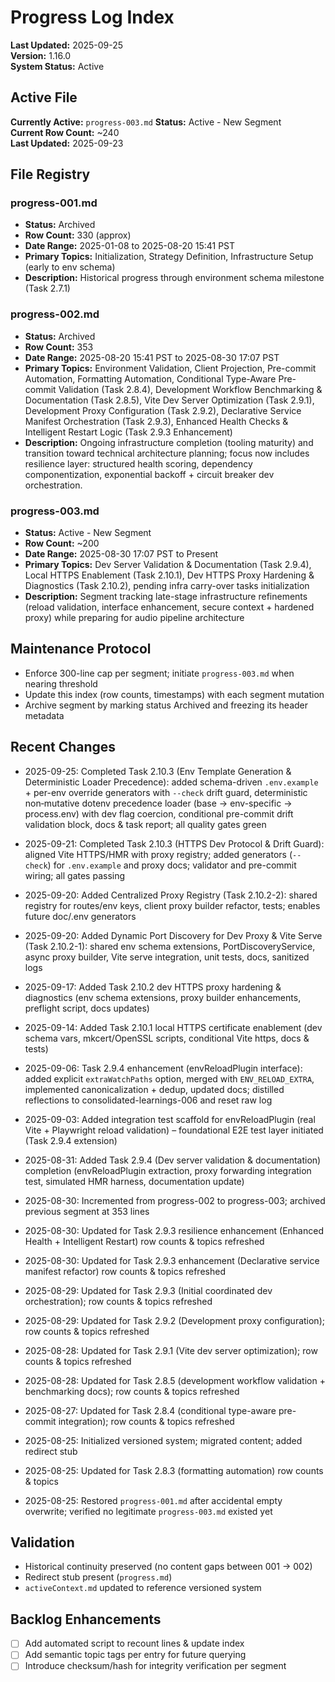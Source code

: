 # Progress Log Index

**Last Updated:** 2025-09-25  
**Version:** 1.16.0  
**System Status:** Active

## Active File

**Currently Active:** `progress-003.md`
**Status:** Active - New Segment  
**Current Row Count:** ~240  
**Last Updated:** 2025-09-23

## File Registry

### progress-001.md

- **Status:** Archived
- **Row Count:** 330 (approx)
- **Date Range:** 2025-01-08 to 2025-08-20 15:41 PST
- **Primary Topics:** Initialization, Strategy Definition, Infrastructure Setup (early to env
  schema)
- **Description:** Historical progress through environment schema milestone (Task 2.7.1)

### progress-002.md

- **Status:** Archived
- **Row Count:** 353
- **Date Range:** 2025-08-20 15:41 PST to 2025-08-30 17:07 PST
- **Primary Topics:** Environment Validation, Client Projection, Pre-commit Automation, Formatting Automation, Conditional Type-Aware Pre-commit Validation (Task 2.8.4), Development Workflow Benchmarking & Documentation (Task 2.8.5), Vite Dev Server Optimization (Task 2.9.1), Development Proxy Configuration (Task 2.9.2), Declarative Service Manifest Orchestration (Task 2.9.3), Enhanced Health Checks & Intelligent Restart Logic (Task 2.9.3 Enhancement)
- **Description:** Ongoing infrastructure completion (tooling maturity) and transition toward technical architecture planning; focus now includes resilience layer: structured health scoring, dependency componentization, exponential backoff + circuit breaker dev orchestration.

### progress-003.md

- **Status:** Active - New Segment
- **Row Count:** ~200
- **Date Range:** 2025-08-30 17:07 PST to Present
- **Primary Topics:** Dev Server Validation & Documentation (Task 2.9.4), Local HTTPS Enablement (Task 2.10.1), Dev HTTPS Proxy Hardening & Diagnostics (Task 2.10.2), pending infra carry-over tasks initialization
- **Description:** Segment tracking late-stage infrastructure refinements (reload validation, interface enhancement, secure context + hardened proxy) while preparing for audio pipeline architecture

## Maintenance Protocol

- Enforce 300-line cap per segment; initiate `progress-003.md` when nearing threshold
- Update this index (row counts, timestamps) with each segment mutation
- Archive segment by marking status Archived and freezing its header metadata

## Recent Changes

- 2025-09-25: Completed Task 2.10.3 (Env Template Generation & Deterministic Loader Precedence): added schema-driven `.env.example` + per-env override generators with `--check` drift guard, deterministic non‑mutative dotenv precedence loader (base → env-specific → process.env) with dev flag coercion, conditional pre-commit drift validation block, docs & task report; all quality gates green
- 2025-09-21: Completed Task 2.10.3 (HTTPS Dev Protocol & Drift Guard): aligned Vite HTTPS/HMR with proxy registry; added generators (`--check`) for `.env.example` and proxy docs; validator and pre-commit wiring; all gates passing

- 2025-09-20: Added Centralized Proxy Registry (Task 2.10.2-2): shared registry for routes/env keys, client proxy builder refactor, tests; enables future doc/.env generators

- 2025-09-20: Added Dynamic Port Discovery for Dev Proxy & Vite Serve (Task 2.10.2-1): shared env schema extensions, PortDiscoveryService, async proxy builder, Vite serve integration, unit tests, docs, sanitized logs

- 2025-09-17: Added Task 2.10.2 dev HTTPS proxy hardening & diagnostics (env schema extensions, proxy builder enhancements, preflight script, docs updates)

- 2025-09-14: Added Task 2.10.1 local HTTPS certificate enablement (dev schema vars, mkcert/OpenSSL scripts, conditional Vite https, docs & tests)

- 2025-09-06: Task 2.9.4 enhancement (envReloadPlugin interface): added explicit `extraWatchPaths` option, merged with `ENV_RELOAD_EXTRA`, implemented canonicalization + dedup, updated docs; distilled reflections to consolidated-learnings-006 and reset raw log
- 2025-09-03: Added integration test scaffold for envReloadPlugin (real Vite + Playwright reload validation) – foundational E2E test layer initiated (Task 2.9.4 extension)
- 2025-08-31: Added Task 2.9.4 (Dev server validation & documentation) completion (envReloadPlugin extraction, proxy forwarding integration test, simulated HMR harness, documentation update)
- 2025-08-30: Incremented from progress-002 to progress-003; archived previous segment at 353 lines
- 2025-08-30: Updated for Task 2.9.3 resilience enhancement (Enhanced Health + Intelligent Restart) row counts & topics refreshed
- 2025-08-30: Updated for Task 2.9.3 enhancement (Declarative service manifest refactor) row counts & topics refreshed
- 2025-08-29: Updated for Task 2.9.3 (Initial coordinated dev orchestration); row counts & topics refreshed
- 2025-08-29: Updated for Task 2.9.2 (Development proxy configuration); row counts & topics refreshed
- 2025-08-28: Updated for Task 2.9.1 (Vite dev server optimization); row counts & topics refreshed
- 2025-08-28: Updated for Task 2.8.5 (development workflow validation + benchmarking docs); row counts & topics refreshed
- 2025-08-27: Updated for Task 2.8.4 (conditional type-aware pre-commit integration); row counts & topics refreshed
- 2025-08-25: Initialized versioned system; migrated content; added redirect stub
- 2025-08-25: Updated for Task 2.8.3 (formatting automation) row counts & topics
- 2025-08-25: Restored `progress-001.md` after accidental empty overwrite; verified no legitimate `progress-003.md` existed yet

## Validation

- Historical continuity preserved (no content gaps between 001 → 002)
- Redirect stub present (`progress.md`)
- `activeContext.md` updated to reference versioned system

## Backlog Enhancements

- [ ] Add automated script to recount lines & update index
- [ ] Add semantic topic tags per entry for future querying
- [ ] Introduce checksum/hash for integrity verification per segment

